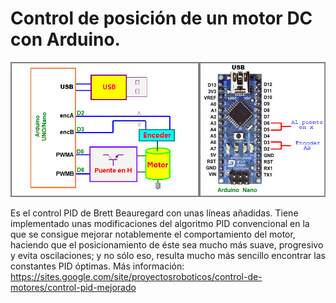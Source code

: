 # Control de posición de un motor DC con Arduino.
![](https://github.com/Democrito/Control-PID-refinado/blob/master/Arduino_PID_Control.png)
  
Es el control PID de Brett Beauregard con unas líneas añadidas. Tiene implementado unas modificaciones del algoritmo PID convencional en la que se consigue mejorar notablemente el comportamiento del motor, haciendo que el posicionamiento de éste sea mucho más suave, progresivo y evita oscilaciones; y no sólo eso, resulta mucho más sencillo encontrar las constantes PID óptimas.
Más información: https://sites.google.com/site/proyectosroboticos/control-de-motores/control-pid-mejorado
